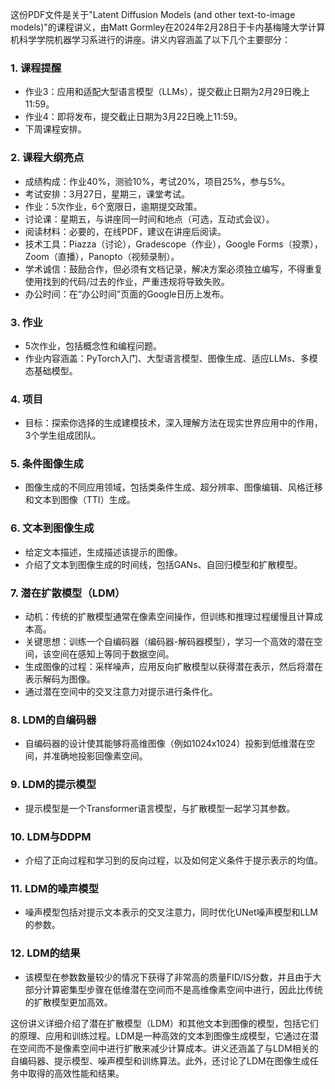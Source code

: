 这份PDF文件是关于"Latent Diffusion Models (and other text-to-image models)"的课程讲义，由Matt Gormley在2024年2月28日于卡内基梅隆大学计算机科学学院机器学习系进行的讲座。讲义内容涵盖了以下几个主要部分：

### 1. 课程提醒
- 作业3：应用和适配大型语言模型（LLMs），提交截止日期为2月29日晚上11:59。
- 作业4：即将发布，提交截止日期为3月22日晚上11:59。
- 下周课程安排。

### 2. 课程大纲亮点
- 成绩构成：作业40%，测验10%，考试20%，项目25%，参与5%。
- 考试安排：3月27日，星期三，课堂考试。
- 作业：5次作业，6个宽限日，逾期提交政策。
- 讨论课：星期五，与讲座同一时间和地点（可选，互动式会议）。
- 阅读材料：必要的，在线PDF，建议在讲座后阅读。
- 技术工具：Piazza（讨论），Gradescope（作业），Google Forms（投票），Zoom（直播），Panopto（视频录制）。
- 学术诚信：鼓励合作，但必须有文档记录，解决方案必须独立编写，不得重复使用找到的代码/过去的作业，严重违规将导致失败。
- 办公时间：在“办公时间”页面的Google日历上发布。

### 3. 作业
- 5次作业，包括概念性和编程问题。
- 作业内容涵盖：PyTorch入门、大型语言模型、图像生成、适应LLMs、多模态基础模型。

### 4. 项目
- 目标：探索你选择的生成建模技术，深入理解方法在现实世界应用中的作用，3个学生组成团队。

### 5. 条件图像生成
- 图像生成的不同应用领域，包括类条件生成、超分辨率、图像编辑、风格迁移和文本到图像（TTI）生成。

### 6. 文本到图像生成
- 给定文本描述，生成描述该提示的图像。
- 介绍了文本到图像生成的时间线，包括GANs、自回归模型和扩散模型。

### 7. 潜在扩散模型（LDM）
- 动机：传统的扩散模型通常在像素空间操作，但训练和推理过程缓慢且计算成本高。
- 关键思想：训练一个自编码器（编码器-解码器模型），学习一个高效的潜在空间，该空间在感知上等同于数据空间。
- 生成图像的过程：采样噪声，应用反向扩散模型以获得潜在表示，然后将潜在表示解码为图像。
- 通过潜在空间中的交叉注意力对提示进行条件化。

### 8. LDM的自编码器
- 自编码器的设计使其能够将高维图像（例如1024x1024）投影到低维潜在空间，并准确地投影回像素空间。

### 9. LDM的提示模型
- 提示模型是一个Transformer语言模型，与扩散模型一起学习其参数。

### 10. LDM与DDPM
- 介绍了正向过程和学习到的反向过程，以及如何定义条件于提示表示的均值。

### 11. LDM的噪声模型
- 噪声模型包括对提示文本表示的交叉注意力，同时优化UNet噪声模型和LLM的参数。

### 12. LDM的结果
- 该模型在参数数量较少的情况下获得了非常高的质量FID/IS分数，并且由于大部分计算密集型步骤在低维潜在空间而不是高维像素空间中进行，因此比传统的扩散模型更加高效。

这份讲义详细介绍了潜在扩散模型（LDM）和其他文本到图像的模型，包括它们的原理、应用和训练过程。LDM是一种高效的文本到图像生成模型，它通过在潜在空间而不是像素空间中进行扩散来减少计算成本。讲义还涵盖了与LDM相关的自编码器、提示模型、噪声模型和训练算法。此外，还讨论了LDM在图像生成任务中取得的高效性能和结果。